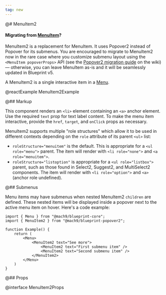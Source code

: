 ```yaml
---
tag: new
---
```


@# MenuItem2

<div class="@ns-callout @ns-intent-primary @ns-icon-info-sign">
    <h4 class="@ns-heading">

Migrating from [MenuItem](#core/components/menu.menu-item)?

</h4>

MenuItem2 is a replacement for MenuItem. It uses Popover2 instead of Popover for its submenus.
You are encouraged to migrate to MenuItem2 now in the rare case where you customize submenu layout
using the `<MenuItem popoverProps>` API (see the
[Popover2 migration guide](https://github.com/palantir/blueprint/wiki/Popover2-migration#menuitem2)
on the wiki) &mdash; otherwise, you can leave MenuItem as-is and it will be seamlessly updated
in Blueprint v5.

</div>

A MenuItem2 is a single interactive item in a [Menu](#core/components/menu).

@reactExample MenuItem2Example

@## Markup

This component renders an `<li>` element containing an `<a>` anchor element.
Use the required `text` prop for text label content.
To make the menu item interactive, provide the `href`, `target`, and `onClick` props as necessary.

MenuItem2 supports multiple "role structures" which allow it to be used in different contexts
depending on the `role` attribute of its parent `<ul>` list:

- `roleStructure="menuitem"` is the default. This is appropriate for a `<ul role="menu">` parent.
    The item will render with `<li role="none">` and `<a role="menuitem">`.
- `roleStructure="listoption"` is appropriate for a `<ul role="listbox">` parent, such as
    those found in Select2, Suggest2, and MultiSelect2 components. The item will render with
    `<li role="option">` and `<a>` (anchor role undefined).

@## Submenus

Menu items may have submenus when nested MenuItem2 `children` are defined. These nested items will
be displayed inside a popover next to the active menu item on hover. Here's a code example:

```tsx
import { Menu } from "@mach9/blueprint-core";
import { MenuItem2 } from "@mach9/blueprint-popover2";

function Example() {
    return (
        <Menu>
            <MenuItem2 text="See more">
                <MenuItem2 text="First submenu item" />
                <MenuItem2 text="Second submenu item" />
            </MenuItem2>
        </Menu>
    )
}
```

@## Props

@interface MenuItem2Props

